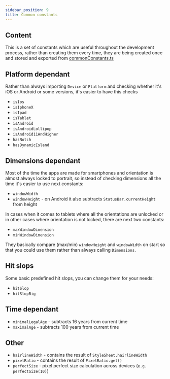 ```yaml
---
sidebar_position: 9
title: Common constants
---
```

## Content

This is a set of constants which are useful throughout the development process, rather than creating them every time, 
they are being created once and stored and exported from [commonConstants.ts](https://github.com/svbutko/react-native-template-strong/blob/main/template/src/core/theme/commonConsts.ts)

## Platform dependant

Rather than always importing `Device` or `Platform` and checking whether it's iOS or Android or some versions, 
it's easier to have this checks

- `isIos`
- `isIphoneX`
- `isIpad`
- `isTablet`
- `isAndroid`
- `isAndroidLollipop`
- `isAndroid11AndHigher`
- `hasNotch`
- `hasDynamicIsland`

## Dimensions dependant

Most of the time the apps are made for smartphones and orientation is almost always locked to portrait,
so instead of checking dimensions all the time it's easier to use next constants:

- `windowWidth`
- `windowHeight` - on Android it also subtracts `StatusBar.currentHeight` from height

In cases when it comes to tablets where all the orientations are unlocked or in other cases where orientation is not locked,
there are next two constants:

- `maxWindowDimension`
- `minWindowDimension`

They basically compare (max/min) `windowHeight` and `windowWidth` on start so that you could use them rather than always calling `Dimensions`.

## Hit slops

Some basic predefined hit slops, you can change them for your needs:

- `hitSlop`
- `hitSlopBig`

## Time dependant

- `minimalLegalAge` - subtracts 16 years from current time
- `maximalAge` - subtracts 100 years from current time 


## Other

- `hairlineWidth` - contains the result of `StyleSheet.hairlineWidth`
- `pixelRatio` - contains the result of `PixelRatio.get()`
- `perfectSize` - pixel perfect size calculation across devices (`e.g. perfectSize(10)`)



